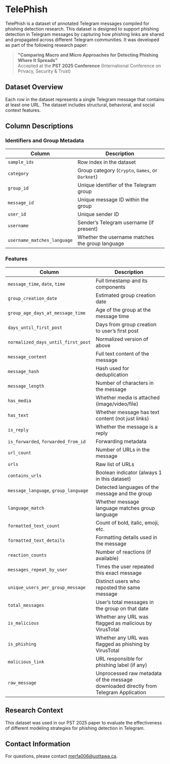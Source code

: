
# TelePhish

TelePhish is a dataset of annotated Telegram messages compiled for phishing detection research. This dataset is designed to support phishing detection in Telegram messages by capturing how phishing links are shared and propagated across different Telegram communities. It was developed as part of the following research paper:

> **"Comparing Macro and Micro Approaches for Detecting Phishing Where It Spreads"**  
> Accepted at the **PST 2025 Conference** (International Conference on Privacy, Security & Trust)



## Dataset Overview

Each row in the dataset represents a single Telegram message that contains at least one URL. The dataset includes structural, behavioral, and social context features.


## Column Descriptions

### Identifiers and Group Metadata
| Column | Description |
|--------|-------------|
| `sample_ids` | Row index in the dataset |
| `category` | Group category (`Crypto`, `Games`, or `Darknet`) |
| `group_id` | Unique identifier of the Telegram group |
| `message_id` | Unique message ID within the group |
| `user_id` | Unique sender ID |
| `username` | Sender’s Telegram username (if present) |
| `username_matches_language` | Whether the username matches the group language|

### Features
| Column | Description |
|--------|-------------|
| `message_time`, `date`, `time` | Full timestamp and its components |
| `group_creation_date` | Estimated group creation date |
| `group_age_days_at_message_time` | Age of the group at the message time |
| `days_until_first_post` | Days from group creation to user’s first post |
| `normalized_days_until_first_post` | Normalized version of above |
| `message_content` | Full text content of the message |
| `message_hash` | Hash used for deduplication |
| `message_length` | Number of characters in the message |
| `has_media` | Whether media is attached (image/video/file) |
| `has_text` | Whether message has text content (not just links) |
| `is_reply` | Whether the message is a reply |
| `is_forwarded`, `forwarded_from_id` | Forwarding metadata |
| `url_count` | Number of URLs in the message |
| `urls` | Raw list of URLs |
| `contains_urls` | Boolean indicator (always 1 in this dataset) |
| `message_language`, `group_language` | Detected languages of the message and the group |
| `language_match` | Whether message language matches group language |=
| `formatted_text_count` | Count of bold, italic, emoji, etc. |
| `formatted_text_details` | Formatting details used in the message |
| `reaction_counts` | Number of reactions (if available) |
| `messages_repeat_by_user` | Times the user repeated this exact message |
| `unique_users_per_group_message` | Distinct users who reposted the same message |
| `total_messages` | User’s total messages in the group on that date |=
| `is_malicious` | Whether any URL was flagged as malicious by VirusTotal |
| `is_phishing` | Whether any URL was flagged as phishing by VirusTotal |
| `malicious_link` | URL responsible for phishing label (if any) |
| `raw_message` | Unprocessed raw metadata of the message downloaded directly from Telegram Application |


## Research Context

This dataset was used in our PST 2025 paper to evaluate the effectiveness of different modeling strategies for phishing detection in Telegram.


## Contact Information

For questions, please contact [merfa006@uottawa.ca](mailto:merfa006@uottawa.ca).


